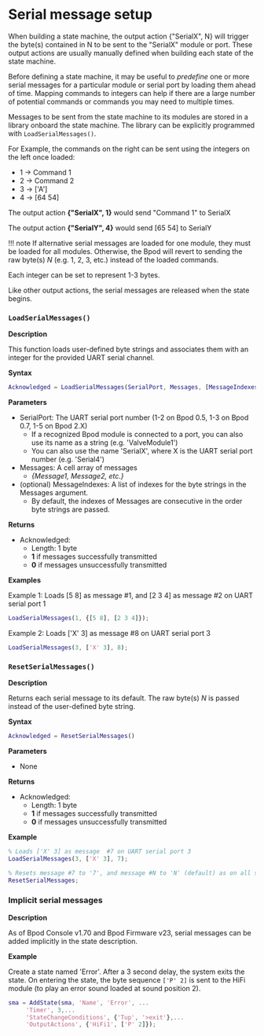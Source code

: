 # Serial message setup
When building a state machine, the output action {"SerialX", N} will trigger the byte(s) contained in N to be sent to the "SerialX" module or port. These output actions are usually manually defined when building each state of the state machine.

Before defining a state machine, it may be useful to *predefine* one or more serial messages for a particular module or serial port by loading them ahead of time. Mapping commands to integers can help if there are a large number of potential commands or  commands you may need to multiple times.

Messages to be sent from the state machine to its modules are stored in a library onboard the state machine. The library can be explicitly programmed with `LoadSerialMessages()`.

For Example, the commands on the right can be sent using the integers on the left once loaded:

- 1 -> Command 1
- 2 -> Command 2
- 3 -> ['A']
- 4 -> [64 54]

The output action __{"SerialX", 1}__ would send "Command 1" to SerialX

The output action __{"SerialY", 4}__ would send [65 54] to SerialY

!!! note
    If alternative serial messages are loaded for one module, they must be loaded for all modules. Otherwise, the Bpod will revert to sending the raw byte(s) *N* (e.g. 1, 2, 3, etc.) instead of the loaded commands.

Each integer can be set to represent 1-3 bytes. 

Like other output actions, the serial messages are released when the state begins.

### `LoadSerialMessages()`
**Description**

This function loads user-defined byte strings and associates them with an integer for the provided UART serial channel.

**Syntax**

```matlab
Acknowledged = LoadSerialMessages(SerialPort, Messages, [MessageIndexes])
```

**Parameters**

- SerialPort: The UART serial port number (1-2 on Bpod 0.5, 1-3 on Bpod 0.7, 1-5 on Bpod 2.X)
    - If a recognized Bpod module is connected to a port, you can also use its name as a string (e.g. 'ValveModule1')
    - You can also use the name 'SerialX', where X is the UART serial port number (e.g. 'Serial4')
- Messages: A cell array of messages
    - *{Message1, Message2, etc.}*
- (optional) MessageIndexes: A list of indexes for the byte strings in the Messages argument.
    - By default, the indexes of Messages are consecutive in the order byte strings are passed.

**Returns**

- Acknowledged:
    - Length: 1 byte
    - __1__ if messages successfully transmitted
    - __0__ if messages unsuccessfully transmitted

**Examples**

Example 1: Loads [5 8] as message #1, and [2 3 4] as message #2 on UART serial port 1
```matlab
LoadSerialMessages(1, {[5 8], [2 3 4]});
```


Example 2: Loads ['X' 3] as message #8 on UART serial port 3 
```matlab
LoadSerialMessages(3, ['X' 3], 8); 
```

### `ResetSerialMessages()`
**Description**

Returns each serial message to its default.
The raw byte(s) *N* is passed instead of the user-defined byte string.

**Syntax**

```matlab
Acknowledged = ResetSerialMessages()
```

**Parameters**

- None

**Returns**

- Acknowledged:
    - Length: 1 byte
    - __1__ if messages successfully transmitted
    - __0__ if messages unsuccessfully transmitted

**Example**

```matlab
% Loads ['X' 3] as message  #7 on UART serial port 3 
LoadSerialMessages(3, ['X' 3], 7); 

% Resets message #7 to '7', and message #N to 'N' (default) as on all serial ports
ResetSerialMessages; 
```

### Implicit serial messages
**Description**

As of Bpod Console v1.70 and Bpod Firmware v23, serial messages can be added implicitly in the state description.

**Example**

Create a state named 'Error'. After a 3 second delay, the system exits the state. On entering the state, the byte sequence `['P' 2]` is sent to the HiFi module (to play an error sound loaded at sound position 2).

```matlab
sma = AddState(sma, 'Name', 'Error', ...
     'Timer', 3,...
     'StateChangeConditions', {'Tup', '>exit'},...
     'OutputActions', {'HiFi1', ['P' 2]});
```
